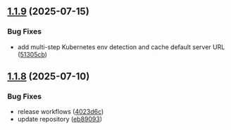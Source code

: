 ## [1.1.9](https://github.com/Watchlog-monitoring/watchlog-apm-node/compare/1.1.8...1.1.9) (2025-07-15)


### Bug Fixes

* add multi-step Kubernetes env detection and cache default server URL ([51305cb](https://github.com/Watchlog-monitoring/watchlog-apm-node/commit/51305cb3e3e8f2ba26ea3e9441b5cd7bed153065))

## [1.1.8](https://github.com/Watchlog-monitoring/watchlog-apm-node/compare/1.1.7...1.1.8) (2025-07-10)


### Bug Fixes

* release workflows ([4023d6c](https://github.com/Watchlog-monitoring/watchlog-apm-node/commit/4023d6c767cffddb24cf0e9199f0707cd51bae09))
* update repository ([eb89093](https://github.com/Watchlog-monitoring/watchlog-apm-node/commit/eb8909333e66bc5e0e8b9a71cedc0e2372a9ff01))
